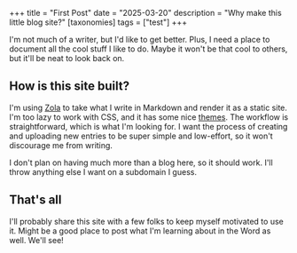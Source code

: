 +++
title = "First Post"
date = "2025-03-20"
description = "Why make this little blog site?"
[taxonomies]
tags = ["test"]
+++

I'm not much of a writer, but I'd like to get better. Plus, I need a place to document all the cool stuff I like to do. Maybe it won't be that cool to others, but it'll be neat to look back on.

## How is this site built?

I'm using [Zola](https://www.getzola.org/) to take what I write in Markdown and render it as a static site. I'm too lazy to work with CSS, and it has some nice [themes](https://github.com/st1020/kita). The workflow is straightforward, which is what I'm looking for. I want the process of creating and uploading new entries to be super simple and low-effort, so it won't discourage me from writing.

I don't plan on having much more than a blog here, so it should work. I'll throw anything else I want on a subdomain I guess.

## That's all

I'll probably share this site with a few folks to keep myself motivated to use it. Might be a good place to post what I'm learning about in the Word as well. We'll see!
